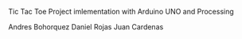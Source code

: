 Tic Tac Toe
Project imlementation with Arduino UNO and Processing

Andres Bohorquez
Daniel Rojas
Juan Cardenas
